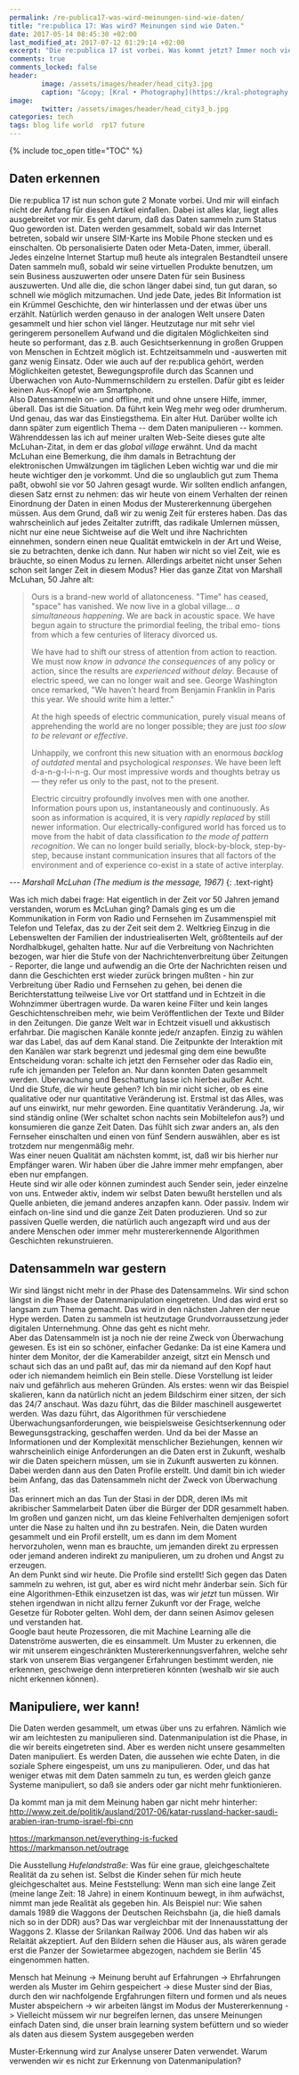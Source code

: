 ```yaml
---
permalink: /re-publica17-was-wird-meinungen-sind-wie-daten/
title: "re:publica 17: Was wird? Meinungen sind wie Daten."
date: 2017-05-14 08:45:30 +02:00
last_modified_at: 2017-07-12 01:29:14 +02:00
excerpt: "Die re:publica 17 ist vorbei. Was kommt jetzt? Immer noch viel Aufregung über das Datensammeln. Die Versuche, die Freiheit zu erhalten. Das Überwachen oder das Überwachtwerden einzuschränken. Zu wenig Aufmerksamkeit für das Daten manipulieren. Und Meinungen sind wie Daten!"
comments: true
comments_locked: false
header:
        image: /assets/images/header/head_city3.jpg
        caption: "&copy; [Kral • Photography](https://kral-photography.com)"
image:
        twitter: /assets/images/header/head_city3_b.jpg
categories: tech 
tags: blog life world  rp17 future
---
```


{% include toc_open title="TOC" %}

## Daten erkennen

Die re:publica 17 ist nun schon gute 2 Monate vorbei. Und mir will einfach nicht der Anfang für diesen Artikel einfallen. Dabei ist alles klar, liegt alles ausgebreitet vor mir. Es geht darum, daß das Daten sammeln zum Status Quo geworden ist. Daten werden gesammelt, sobald wir das Internet betreten, sobald wir unsere SIM-Karte ins Mobile Phone stecken und es einschalten. Ob personalisierte Daten oder Meta-Daten, immer, überall.   
Jedes einzelne Internet Startup muß heute als integralen Bestandteil unsere Daten sammeln muß, sobald wir seine virtuellen Produkte benutzen, um sein Business auszuwerten oder unsere Daten für sein Business auszuwerten. Und alle die, die schon länger dabei sind, tun gut daran, so schnell wie möglich mitzumachen. Und jede Date, jedes Bit Information ist ein Krümmel Geschichte, den wir hinterlassen und der etwas über uns erzählt.
Natürlich werden genauso in der analogen Welt unsere Daten gesammelt und hier schon viel länger. Heutzutage nur mit sehr viel geringerem personellem Aufwand und die digitalen Möglichkeiten sind heute so performant, das z.B. auch Gesichtserkennung in großen Gruppen von Menschen in Echtzeit möglich ist. Echtzeitsammeln und -auswerten mit ganz wenig Einsatz. Oder wie auch auf der re:publica gehört, werden Möglichkeiten getestet, Bewegungsprofile durch das Scannen und Überwachen von Auto-Nummernschildern zu erstellen. Dafür gibt es leider keinen Aus-Knopf wie am Smartphone.   
Also Datensammeln on- und offline, mit und ohne unsere Hilfe, immer, überall. Das ist die Situation. Da führt kein Weg mehr weg oder drumherum.   
Und genau, das war das Einstiegsthema. Ein alter Hut. Darüber wollte ich dann später zum eigentlich Thema -- dem Daten manipulieren -- kommen. Währenddessen las ich auf meiner uralten Web-Seite dieses gute alte McLuhan-Zitat, in dem er das _global village_ erwähnt. Und da macht McLuhan eine Bemerkung, die ihm damals in Betrachtung der elektronischen Umwälzungen im täglichen Leben wichtig war und die mir heute wichtiger den je vorkommt. Und die so unglaublich gut zum Thema paßt, obwohl sie vor 50 Jahren gesagt wurde. Wir sollten endlich anfangen, diesen Satz ernst zu nehmen: das wir heute von einem Verhalten der reinen Einordnung der Daten in einen Modus der Mustererkennung übergehen müssen. Aus dem Grund, daß wir zu wenig Zeit für ersteres haben. Das das wahrscheinlich auf jedes Zeitalter zutrifft, das radikale Umlernen müssen, nicht nur eine neue Sichtweise auf die Welt und ihre Nachrichten einnehmen, sondern einen neue Qualität emtwickeln in der Art und Weise, sie zu betrachten, denke ich dann. Nur haben wir nicht so viel Zeit, wie es bräuchte, so einen Modus zu lernen. Allerdings arbeitet nicht unser Sehen schon seit langer Zeit in diesem Modus?
Hier das ganze Zitat von Marshall McLuhan, 50 Jahre alt:

> Ours is a brand-new world of allatonceness. "Time" has ceased, "space" has vanished. We now live in a global village... _a simultaneous happening_. We are back in acoustic space. We have begun again to structure the primordial feeling, the tribal emo- tions from which a few centuries of literacy divorced us.
>
> We have had to shift our stress of attention from action to reaction. We must now _know in advance the consequences_ of any policy or action, since the results are _experienced without delay_. Because of electric speed, we can no longer wait and see. George Washington once remarked, "We haven't heard from Benjamin Franklin in Paris this year. We should write him a letter."
>
> At the high speeds of electric communication, purely visual means of apprehending the world are no longer possible; they are just _too slow to be relevant or effective_.
>
> Unhappily, we confront this new situation with an enormous _backlog of outdated_ mental and psychological _responses_. We have been left d-a-n-g-l-i-n-g. Our most impressive words and thoughts betray us — they refer us only to the past, not to the present.
>
> Electric circuitry profoundly involves men with one another. Information pours upon us, instantaneously and continuously. As soon as information is acquired, it is very _rapidly replaced_ by still newer information. Our electrically-configured world has forced us to move from the habit of data classification _to the mode of pattern recognition_. We can no longer build serially, block-by-block, step-by-step, because instant communication insures that all factors of the environment and of experience co-exist in a state of active interplay.

--- <cite>Marshall McLuhan (The medium is the message, 1967)</cite>
{: .text-right}

Was ich mich dabei frage: Hat eigentlich in der Zeit vor 50 Jahren jemand verstanden, worum es McLuhan ging? Damals ging es um die Kommunikation in Form von Radio und Fernsehen im Zusammenspiel mit Telefon und Telefax, das zu der Zeit seit dem 2. Weltkrieg Einzug in die Lebenswelten der Familien der industriealiserten Welt, größtenteils auf der Nordhalbkugel, gehalten hatte. Nur auf die Verbreitung von Nachrichten bezogen, war hier die Stufe von der Nachrichtenverbreitung über Zeitungen - Reporter, die lange und aufwendig an die Orte der Nachrichten reisen und dann die Geschichten erst wieder zurück bringen mußten - hin zur Verbreitung über Radio und Fernsehen zu gehen, bei denen die Berichterstattung teilweise Live vor Ort stattfand und in Echtzeit in die Wohnzimmer übertragen wurde. Da waren keine Filter und kein langes Geschichtenschreiben mehr, wie beim Veröffentlichen der Texte und Bilder in den Zeitungen. Die ganze Welt war in Echtzeit visuell und akkustisch erfahrbar. Die magischen Kanäle konnte jede/r anzapfen. Einzig  zu wählen war das Label, das auf dem Kanal stand. Die Zeitpunkte der Interaktion mit den Kanälen war stark begrenzt und jedesmal ging dem eine bewußte Entscheidung voran: schalte ich jetzt den Fernseher oder das Radio ein, rufe ich jemanden per Telefon an. Nur dann konnten Daten gesammelt werden. Überwachung und Beschattung lasse ich hierbei außer Acht.   
Und die Stufe, die wir heute gehen? Ich bin mir nicht sicher, ob es eine qualitative oder nur quantitative Veränderung ist. Erstmal ist das Alles, was auf uns einwirkt, nur mehr geworden. Eine quantitativ Veränderung. Ja, wir sind ständig online (Wer schaltet schon nachts sein Mobiltelefon aus?) und konsumieren die ganze Zeit Daten. Das fühlt sich zwar anders an, als den Fernseher einschalten und einen von fünf Sendern auswählen, aber es ist trotzdem nur mengenmäßig mehr.   
Was einer neuen Qualität am nächsten kommt, ist, daß wir bis hierher nur Empfänger waren. Wir haben über die Jahre immer mehr empfangen, aber eben nur empfangen.   
Heute sind wir alle oder können zumindest auch Sender sein, jeder einzelne von uns. Entweder aktiv, indem wir selbst Daten bewußt herstellen und als Quelle anbieten, die jemand anderes anzapfen kann. Oder passiv. Indem wir einfach on-line sind und die ganze Zeit Daten produzieren. Und so zur passiven Quelle werden, die natürlich auch angezapft wird und aus der andere Menschen oder immer mehr mustererkennende Algorithmen Geschichten rekunstruieren.   

## Datensammeln war gestern

Wir sind längst nicht mehr in der Phase des Datensammelns. Wir sind schon längst in die Phase der Datenmanipulation eingetreten. Und das wird erst so langsam zum Thema gemacht. Das wird in den nächsten Jahren der neue Hype werden. Daten zu sammeln ist heutzutage Grundvorraussetzung jeder digitalen Unternehmung. Ohne das geht es nicht mehr.  
Aber das Datensammeln ist ja noch nie der reine Zweck von Überwachung gewesen. Es ist ein so schöner, einfacher Gedanke: Da ist eine Kamera und hinter dem Monitor, der die Kamerabilder anzeigt, sitzt ein Mensch und schaut sich das an und paßt auf, das mir da niemand auf den Kopf haut oder ich niemandem heimlich ein Bein stelle. Diese Vorstellung ist leider naiv und gefährlich aus meheren Gründen. Als erstes: wenn wir das Beispiel skalieren, kann da natürlich nicht an jedem Bildschirm einer sitzen, der sich das 24/7 anschaut. Was dazu führt, das die Bilder maschinell ausgewertet werden. Was dazu führt, das Algorithmen für verschiedene Überwachungsanforderungen, wie beispielsweise Gesichtserkennung oder Bewegunsgstracking, geschaffen werden. Und da bei der Masse an Informationen und der Komplexität menschlicher Beziehungen, kennen wir wahrscheinlich einige Anforderungen an die Daten erst in Zukunft, weshalb wir die Daten speichern müssen, um sie in Zukunft auswerten zu können. Dabei werden dann aus den Daten Profile erstellt. Und damit bin ich wieder beim Anfang, das das Datensammeln nicht der Zweck von Überwachung ist.   
Das erinnert mich an das Tun der Stasi in der DDR, deren IMs mit akribischer Sammelarbeit Daten über die Bürger der DDR gesammelt haben. Im großen und ganzen nicht, um das kleine Fehlverhalten demjenigen sofort unter die Nase zu halten und ihn zu bestrafen. Nein, die Daten wurden gesammelt und ein Profil erstellt, um es dann im dem Moment hervorzuholen, wenn man es brauchte, um jemanden direkt zu erpressen oder jemand anderen indirekt zu manipulieren, um zu drohen und Angst zu erzeugen.  
An dem Punkt sind wir heute. Die Profile sind erstellt! Sich gegen das Daten sammeln zu wehren, ist gut, aber es wird nicht mehr änderbar sein. Sich für eine Algorithmen-Ethik einzusetzen ist das, was wir _jetzt_ tun müssen. Wir stehen irgendwan in nicht allzu ferner Zukunft vor der Frage, welche Gesetze für Roboter gelten. Wohl dem, der dann seinen Asimov gelesen und verstanden hat.   
Google baut heute Prozessoren, die mit Machine Learning alle die Datenströme auswerten, die es einsammelt. Um Muster zu erkennen, die wir mit unserem eingeschränkten Mustererkennungsverfahren, welche sehr stark von unserem Bias vergangener Erfahrungen bestimmt werden, nie erkennen, geschweige denn interpretieren könnten (weshalb wir sie auch nicht erkennen können).  

## Manipuliere, wer kann!

Die Daten werden gesammelt, um etwas über uns zu erfahren. Nämlich wie wir am leichtesten zu manipulieren sind. Datenmanipulation ist die Phase, in die wir bereits eingetreten sind. Aber es werden nicht unsere gesammelten Daten manipuliert. Es werden Daten, die aussehen wie echte Daten, in die soziale Sphere eingespeist, um uns zu manipulieren. Oder, und das hat weniger etwas mit dem Daten sammeln zu tun, es werden gleich ganze Systeme manipuliert, so daß sie anders oder gar nicht mehr funktionieren.

Da kommt man ja mit dem Meinung haben gar nicht mehr hinterher: http://www.zeit.de/politik/ausland/2017-06/katar-russland-hacker-saudi-arabien-iran-trump-israel-fbi-cnn 

https://markmanson.net/everything-is-fucked
https://markmanson.net/outrage


Die Ausstellung _Hufelandstraße_: Was für eine graue, gleichgeschaltete Realität da zu sehen ist. Selbst die Kinder sehen für mich heute gleichgeschaltet aus. Meine Feststellung: Wenn man sich eine lange Zeit (meine lange Zeit: 18 Jahre) in einem Kontinuum bewegt, in ihm aufwächst, nimmt man jede Realität als gegeben hin. Als Beispiel nur: Wie sahen damals 1989 die Waggons der Deutschen Reichsbahn (ja, die hieß damals nich so in der DDR) aus? Das war vergleichbar mit der Innenausstattung der Waggons 2. Klasse der Srilankan Railway 2006. Und das haben wir als Relaität akzeptiert. Auf den Bildern sehen die Häuser aus, als wären gerade erst die Panzer der Sowietarmee abgezogen, nachdem sie Berlin '45 eingenommen hatten.


Mensch hat Meinung -> Meinung beruht auf Erfahrungen -> Ehrfahrungen werden als Muster im Gehirn gespeichert -> diese Muster sind der Bias, durch den wir nachfolgende Ergfahrungen filtern und formen und als neues Muster abspeichern -> wir arbeiten längst im Modus der Mustererkennung -> Vielleicht müssem wir nur begreifen lernen, das unsere Meinungen einfach Daten sind, die unser brain learning system befüttern und so wieder als daten aus diesem System ausgegeben werden  

Muster-Erkennung wird zur Analyse unserer Daten verwendet. Warum verwenden wir es nicht zur Erkennung von Datenmanipulation?